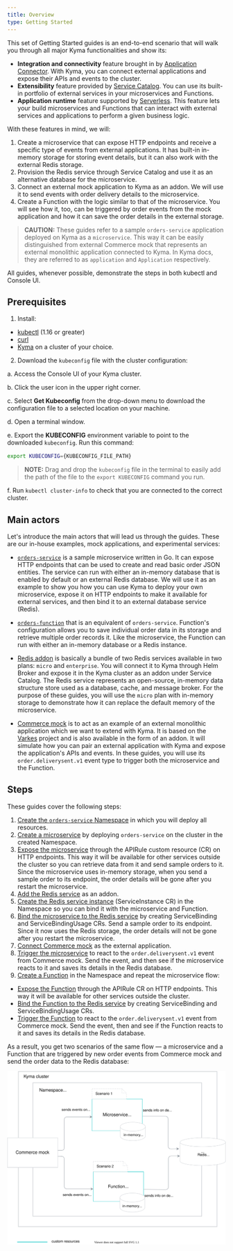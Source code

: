 ```yaml
---
title: Overview
type: Getting Started
---
```


This set of Getting Started guides is an end-to-end scenario that will walk you through all major Kyma functionalities and show its:
- **Integration and connectivity** feature brought in by [Application Connector](https://kyma-project.io/docs/components/application-connector/). With Kyma, you can connect external applications and expose their APIs and events to the cluster.
- **Extensibility** feature provided by [Service Catalog](https://kyma-project.io/docs/components/service-catalog/). You can use its built-in portfolio of external services in your microservices and Functions.
- **Application runtime** feature supported by [Serverless](https://kyma-project.io/docs/components/serverless/). This feature lets your build microservices and Functions that can interact with external services and applications to perform a given business logic.

With these features in mind, we will:

1. Create a microservice that can expose HTTP endpoints and receive a specific type of events from external applications. It has built-in in-memory storage for storing event details, but it can also work with the external Redis storage.
2. Provision the Redis service through Service Catalog and use it as an alternative database for the microservice.
3. Connect an external mock application to Kyma as an addon. We will use it to send events with order delivery details to the microservice.
4. Create a Function with the logic similar to that of the microservice. You will see how it, too, can be triggered by order events from the mock application and how it can save the order details in the external storage.

> **CAUTION:** These guides refer to a sample `orders-service` application deployed on Kyma as a `microservice`. This way it can be easily distinguished from external Commerce mock that represents an external monolithic application connected to Kyma. In Kyma docs, they are referred to as `application` and `Application` respectively.

All guides, whenever possible, demonstrate the steps in both kubectl and Console UI.

## Prerequisites

1. Install:

- [kubectl](https://kubernetes.io/docs/tasks/tools/install-kubectl/) (1.16 or greater)
- [curl](https://github.com/curl/curl)
- [Kyma](/root/kyma/#installation-install-kyma-on-a-cluster) on a cluster of your choice.

2. Download the `kubeconfig` file with the cluster configuration:

  a. Access the Console UI of your Kyma cluster.

  b. Click the user icon in the upper right corner.

  c. Select **Get Kubeconfig** from the drop-down menu to download the configuration file to a selected location on your machine.

  d. Open a terminal window.

  e. Export the **KUBECONFIG** environment variable to point to the downloaded `kubeconfig`. Run this command:

  ```bash
  export KUBECONFIG={KUBECONFIG_FILE_PATH}
  ```

  >**NOTE:** Drag and drop the `kubeconfig` file in the terminal to easily add the path of the file to the `export KUBECONFIG` command you run.

  f. Run `kubectl cluster-info` to check that you are connected to the correct cluster.

## Main actors

Let's introduce the main actors that will lead us through the guides. These are our in-house examples, mock applications, and experimental services:

- [`orders-service`](https://github.com/kyma-project/examples/tree/master/orders-service) is a sample microservice written in Go. It can expose HTTP endpoints that can be used to create and read basic order JSON entities. The service can run with either an in-memory database that is enabled by default or an external Redis database. We will use it as an example to show you how you can use Kyma to deploy your own microservice, expose it on HTTP endpoints to make it available for external services, and then bind it to an external database service (Redis).

- [`orders-function`](https://github.com/kyma-project/examples/tree/master/orders-service/deployment/function.yaml) that is an equivalent of `orders-service`. Function's configuration allows you to save individual order data in its storage and retrieve multiple order records it. Like the microservice, the Function can run with either an in-memory database or a Redis instance.

- [Redis addon](https://github.com/kyma-project/addons/tree/master/addons/redis-0.0.3) is basically a bundle of two Redis services available in two plans: `micro` and `enterprise`. You will connect it to Kyma through Helm Broker and expose it in the Kyma cluster as an addon under Service Catalog. The Redis service represents an open-source, in-memory data structure store used as a database, cache, and message broker. For the purpose of these guides, you will use the `micro` plan with in-memory storage to demonstrate how it can replace the default memory of the microservice.

- [Commerce mock](https://github.com/SAP-samples/xf-addons/tree/master/addons/commerce-mock-0.1.0) is to act as an example of an external monolithic application which we want to extend with Kyma. It is based on the [Varkes](https://github.com/kyma-incubator/varkes) project and is also available in the form of an addon. It will simulate how you can pair an external application with Kyma and expose the application's APIs and events. In these guides, you will use its `order.deliverysent.v1` event type to trigger both the microservice and the Function.

## Steps

These guides cover the following steps:

1. [Create the `orders-service` Namespace](#getting-started-create-a-namespace) in which you will deploy all resources.
2. [Create a microservice](#getting-started-deploy-a-microservice) by deploying `orders-service` on the cluster in the created Namespace.
3. [Expose the microservice](#getting-started-expose-the-microservice) through the APIRule custom resource (CR) on HTTP endpoints. This way it will be available for other services outside the cluster so you can retrieve data from it and send sample orders to it. Since the microservice uses in-memory storage, when you send a sample order to its endpoint, the order details will be gone after you restart the microservice.
4. [Add the Redis service](#getting-started-add-the-redis-service) as an addon.
5. [Create the Redis service instance](#getting-started-create-a-service-instance-for-the-redis-service) (ServiceInstance CR) in the Namespace so you can bind it with the microservice and Function.
6. [Bind the microservice to the Redis service](#getting-started-bind-the-redis-service-instance-to-the-microservice) by creating ServiceBinding and ServiceBindingUsage CRs. Send a sample order to its endpoint. Since it now uses the Redis storage, the order details will not be gone after you restart the microservice.
7. [Connect Commerce mock](#getting-started-connect-an-external-application) as the external application.
8. [Trigger the microservice](#getting-started-trigger-the-microservice-with-an-event) to react to the `order.deliverysent.v1` event from Commerce mock. Send the event, and then see if the microservice reacts to it and saves its details in the Redis database.
9. [Create a Function](#getting-started-create-a-function) in the Namespace and repeat the microservice flow:
- [Expose the Function](#getting-started-expose-the-function) through the APIRule CR on HTTP endpoints. This way it will be available for other services outside the cluster.
- [Bind the Function to the Redis service](#getting-started-bind-a-redis-service-instance-to-the-function) by creating ServiceBinding and ServiceBindingUsage CRs.
- [Trigger the Function](#getting-started-trigger-the-function-with-an-event) to react to the `order.deliverysent.v1` event from Commerce mock. Send the event, then and see if the Function reacts to it and saves its details in the Redis database.

As a result, you get two scenarios of the same flow — a microservice and a Function that are triggered by new order events from Commerce mock and send the order data to the Redis database:

![Order flow](./assets/order-flow.svg)
